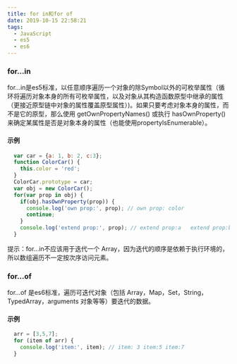 ```yaml
---
title: for in和for of
date: 2019-10-15 22:58:21
tags: 
  - JavaScript
  - es5
  - es6
---
```

### for...in 
for...in是es5标准，以任意顺序遍历一个对象的除Symbol以外的可枚举属性（循环将遍历对象本身的所有可枚举属性，以及对象从其构造函数原型中继承的属性（更接近原型链中对象的属性覆盖原型属性）)。如果只要考虑对象本身的属性，而不是它的原型，那么使用 getOwnPropertyNames() 或执行 hasOwnProperty() 来确定某属性是否是对象本身的属性（也能使用propertyIsEnumerable）。
<!-- more -->
#### 示例
```js
  var car = {a: 1, b: 2, c:3};
  function ColorCar() {
    this.color = 'red';
  }
  ColorCar.prototype = car;
  var obj = new ColorCar();
  for(var prop in obj) {
    if(obj.hasOwnProperty(prop)) {
      console.log('own prop:', prop); // own prop: color
      continue;
    }
    console.log('extend prop:', prop); // extend prop:a   extend prop:b  extend prop:c
  }
```
提示：for...in不应该用于迭代一个 Array，因为迭代的顺序是依赖于执行环境的，所以数组遍历不一定按次序访问元素。

### for...of
for...of 是es6标准，遍历可迭代对象（包括 Array，Map，Set，String，TypedArray，arguments 对象等等）要迭代的数据。
#### 示例
```js
  arr = [3,5,7];
  for (item of arr) {
    console.log('item:', item); // item: 3 item:5 item:7
  }
```